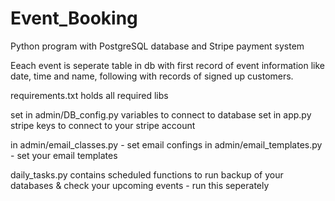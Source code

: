 # Event_Booking

Python program with PostgreSQL database and Stripe payment system

Eeach event is seperate table in db with first record of event information like date, time and name, following with records of signed up customers.

requirements.txt holds all required libs 

set in admin/DB_config.py variables to connect to database
set in app.py stripe keys to connect to your stripe account

in admin/email_classes.py - set email confings
in admin/email_templates.py - set your email templates

daily_tasks.py contains scheduled functions to run backup of your databases & check your upcoming events - run this seperately
